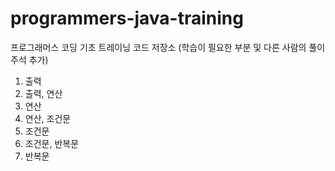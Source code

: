# programmers-java-training
프로그래머스 코딩 기초 트레이닝 코드 저장소 (학습이 필요한 부분 및 다른 사람의 풀이 주석 추가)

1. 출력
2. 출력, 연산
3. 연산
4. 연산, 조건문
5. 조건문
6. 조건문, 반복문
7. 반복문

